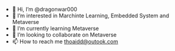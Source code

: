- 👋 Hi, I’m @dragonwar000
- 👀 I’m interested in Marchinte Learning, Embedded System and Metaverse
- 🌱 I’m currently learning Metaverse
- 💞️ I’m looking to collaborate on Metaverse
- 📫 How to reach me thoaidd@outook.com

<!---
dragonwar000/dragonwar000 is a ✨ special ✨ repository because its `README.md` (this file) appears on your GitHub profile.
You can click the Preview link to take a look at your changes.
--->
